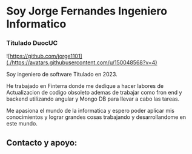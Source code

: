 #  Soy Jorge Fernandes Ingeniero Informatico 
### Titulado DuocUC

![https://github.com/jorge1101](./https://avatars.githubusercontent.com/u/150048568?v=4)

Soy ingeniero de software Titulado en 2023.

He trabajado en Finterra donde me dedique a hacer labores de Actualizacion de codigo obsoleto ademas de trabajar como fron end y backend utilizando angular y Mongo DB para llevar a cabo las tareas.

Me apasiona el mundo de la informatica y espero poder aplicar mis conocimientos y lograr grandes cosas trabajando y desarrollandome en este mundo.


## Contacto y apoyo:

